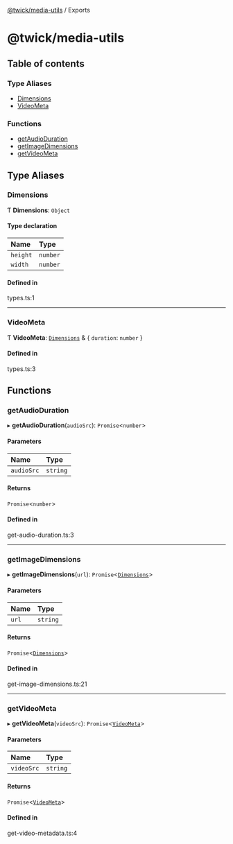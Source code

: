 [@twick/media-utils](README.md) / Exports

# @twick/media-utils

## Table of contents

### Type Aliases

- [Dimensions](modules.md#dimensions)
- [VideoMeta](modules.md#videometa)

### Functions

- [getAudioDuration](modules.md#getaudioduration)
- [getImageDimensions](modules.md#getimagedimensions)
- [getVideoMeta](modules.md#getvideometa)

## Type Aliases

### Dimensions

Ƭ **Dimensions**: `Object`

#### Type declaration

| Name | Type |
| :------ | :------ |
| `height` | `number` |
| `width` | `number` |

#### Defined in

types.ts:1

___

### VideoMeta

Ƭ **VideoMeta**: [`Dimensions`](modules.md#dimensions) & \{ `duration`: `number`  }

#### Defined in

types.ts:3

## Functions

### getAudioDuration

▸ **getAudioDuration**(`audioSrc`): `Promise`\<`number`\>

#### Parameters

| Name | Type |
| :------ | :------ |
| `audioSrc` | `string` |

#### Returns

`Promise`\<`number`\>

#### Defined in

get-audio-duration.ts:3

___

### getImageDimensions

▸ **getImageDimensions**(`url`): `Promise`\<[`Dimensions`](modules.md#dimensions)\>

#### Parameters

| Name | Type |
| :------ | :------ |
| `url` | `string` |

#### Returns

`Promise`\<[`Dimensions`](modules.md#dimensions)\>

#### Defined in

get-image-dimensions.ts:21

___

### getVideoMeta

▸ **getVideoMeta**(`videoSrc`): `Promise`\<[`VideoMeta`](modules.md#videometa)\>

#### Parameters

| Name | Type |
| :------ | :------ |
| `videoSrc` | `string` |

#### Returns

`Promise`\<[`VideoMeta`](modules.md#videometa)\>

#### Defined in

get-video-metadata.ts:4
